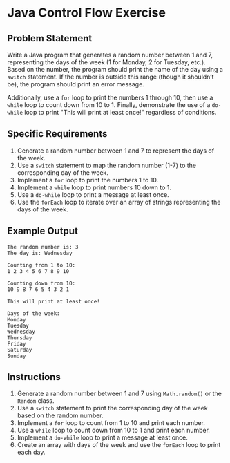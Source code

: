 # Java Control Flow Exercise

## Problem Statement

Write a Java program that generates a random number between 1 and 7, representing the days of the week (1 for Monday, 2 for Tuesday, etc.). Based on the number, the program should print the name of the day using a `switch` statement. If the number is outside this range (though it shouldn’t be), the program should print an error message.

Additionally, use a `for` loop to print the numbers 1 through 10, then use a `while` loop to count down from 10 to 1. Finally, demonstrate the use of a `do-while` loop to print "This will print at least once!" regardless of conditions.

## Specific Requirements

1. Generate a random number between 1 and 7 to represent the days of the week.
2. Use a `switch` statement to map the random number (1-7) to the corresponding day of the week.
3. Implement a `for` loop to print the numbers 1 to 10.
4. Implement a `while` loop to print numbers 10 down to 1.
5. Use a `do-while` loop to print a message at least once.
6. Use the `forEach` loop to iterate over an array of strings representing the days of the week.

## Example Output

```text
The random number is: 3
The day is: Wednesday

Counting from 1 to 10:
1 2 3 4 5 6 7 8 9 10 

Counting down from 10:
10 9 8 7 6 5 4 3 2 1 

This will print at least once!

Days of the week:
Monday
Tuesday
Wednesday
Thursday
Friday
Saturday
Sunday

```

## Instructions

1. Generate a random number between 1 and 7 using `Math.random()` or the `Random` class.
2. Use a `switch` statement to print the corresponding day of the week based on the random number.
3. Implement a `for` loop to count from 1 to 10 and print each number.
4. Use a `while` loop to count down from 10 to 1 and print each number.
5. Implement a `do-while` loop to print a message at least once.
6. Create an array with days of the week and use the `forEach` loop to print each day.
